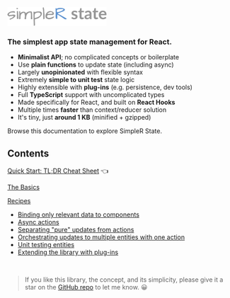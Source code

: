 <img src="assets/simpler-state-logo.png" alt="SimpleR State" height="42" />

<h3>The simplest app state management for React.</h3>

- __Minimalist API__; no complicated concepts or boilerplate
- Use __plain functions__ to update state (including async)
- Largely __unopinionated__ with flexible syntax
- Extremely __simple to unit test__ state logic
- Highly extensible with __plug-ins__ (e.g. persistence, dev tools)
- Full __TypeScript__ support with uncomplicated types
- Made specifically for React, and built on __React Hooks__ 
- Multiple times __faster__ than context/reducer solution
- It's tiny, just __around 1 KB__ (minified + gzipped)

Browse this documentation to explore SimpleR State.

## Contents

[Quick Start: TL;DR Cheat Sheet](quick-start.html) 👈

[The Basics](basics.html)

[Recipes](recipes.html)
- [Binding only relevant data to components](recipe-transforms.html)
- [Async actions](recipe-async.html)
- [Separating "pure" updates from actions](recipe-pure.html)
- [Orchestrating updates to multiple entities with one action](recipe-orchestrators.html)
- [Unit testing entities](recipe-testing.html)
- [Extending the library with plug-ins](recipe-plugins.html)

<br />

> If you like this library, the concept, and its simplicity, please give it a star on the [GitHub repo](https://github.com/arnelenero/simpler-state) to let me know. 😀